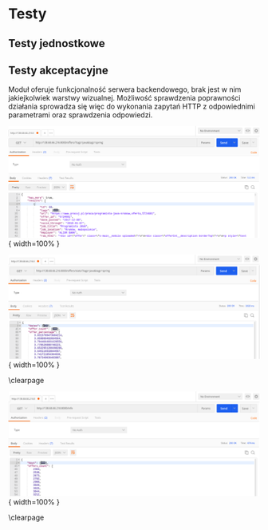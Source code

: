 # Testy

## Testy jednostkowe



## Testy akceptacyjne
Moduł oferuje funkcjonalność serwera backendowego, brak jest w nim jakiejkolwiek
warstwy wizualnej. Możliwość sprawdzenia poprawności działania sprowadza się więc
do wykonania zapytań HTTP z odpowiednimi parametrami oraz sprawdzenia odpowiedzi.


![Wyszukiwanie ofert. \label{ref_a_figure}](source/figures/search_screen.png){ width=100% }


![Generowanie statystyk. \label{ref_a_figure}](source/figures/stats_screen.png){ width=100% }

\clearpage

![Statystyki zbiorcze. \label{ref_a_figure}](source/figures/info_screen.png){ width=100% }

\clearpage